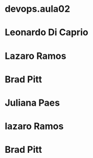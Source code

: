 # devops.aula02
# Leonardo Di Caprio
# Lazaro Ramos
# Brad Pitt
# Juliana Paes
# lazaro Ramos
# Brad Pitt

